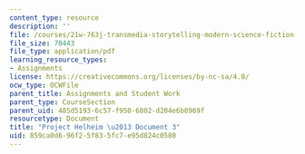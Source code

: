 ```yaml
---
content_type: resource
description: ''
file: /courses/21w-763j-transmedia-storytelling-modern-science-fiction-spring-2014/859ca0d696f25f835fc7e95d824c0580_MIT21W_763JS14_Projct_doc3.pdf
file_size: 70443
file_type: application/pdf
learning_resource_types:
- Assignments
license: https://creativecommons.org/licenses/by-nc-sa/4.0/
ocw_type: OCWFile
parent_title: Assignments and Student Work
parent_type: CourseSection
parent_uid: 485d5193-6c57-f950-6802-d204e6b8969f
resourcetype: Document
title: "Project Helheim \u2013 Document 3"
uid: 859ca0d6-96f2-5f83-5fc7-e95d824c0580
---
```

